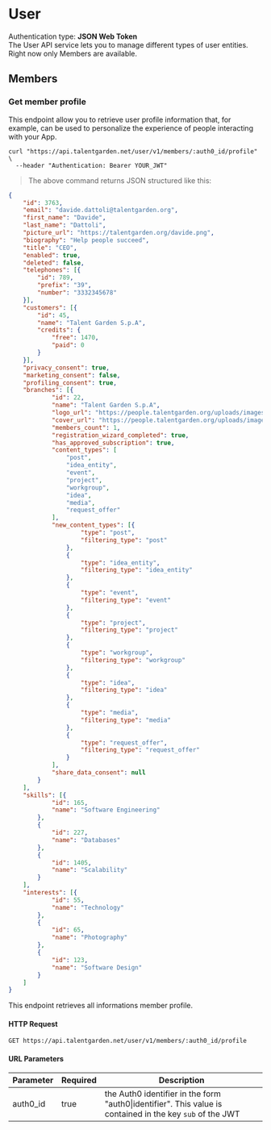 # User
<aside class="warning-white">Authentication type: <b>JSON Web Token</b></aside>
The User API service lets you to manage different types of user entities. Right now only Members are available.

## Members

### Get member profile
This endpoint allow you to retrieve user profile information that, for example, can be used to personalize the experience of people interacting with your App.

```shell
curl "https://api.talentgarden.net/user/v1/members/:auth0_id/profile" \
  --header "Authentication: Bearer YOUR_JWT"
```

> The above command returns JSON structured like this:

```json
{
	"id": 3763,
	"email": "davide.dattoli@talentgarden.org",
	"first_name": "Davide",
	"last_name": "Dattoli",
	"picture_url": "https://talentgarden.org/davide.png",
	"biography": "Help people succeed",
	"title": "CEO",
	"enabled": true,
	"deleted": false,
	"telephones": [{
		"id": 789,
		"prefix": "39",
		"number": "3332345678"
	}],
	"customers": [{
		"id": 45,
		"name": "Talent Garden S.p.A",
		"credits": {
			"free": 1470,
			"paid": 0
		}
	}],
	"privacy_consent": true,
	"marketing_consent": false,
	"profiling_consent": true,
	"branches": [{
			"id": 22,
			"name": "Talent Garden S.p.A",
			"logo_url": "https://people.talentgarden.org/uploads/images/logo.png",
			"cover_url": "https://people.talentgarden.org/uploads/images/cover.jpeg",
			"members_count": 1,
			"registration_wizard_completed": true,
			"has_approved_subscription": true,
			"content_types": [
				"post",
				"idea_entity",
				"event",
				"project",
				"workgroup",
				"idea",
				"media",
				"request_offer"
			],
			"new_content_types": [{
					"type": "post",
					"filtering_type": "post"
				},
				{
					"type": "idea_entity",
					"filtering_type": "idea_entity"
				},
				{
					"type": "event",
					"filtering_type": "event"
				},
				{
					"type": "project",
					"filtering_type": "project"
				},
				{
					"type": "workgroup",
					"filtering_type": "workgroup"
				},
				{
					"type": "idea",
					"filtering_type": "idea"
				},
				{
					"type": "media",
					"filtering_type": "media"
				},
				{
					"type": "request_offer",
					"filtering_type": "request_offer"
				}
			],
			"share_data_consent": null
		}
	],
	"skills": [{
			"id": 165,
			"name": "Software Engineering"
		},
		{
			"id": 227,
			"name": "Databases"
		},
		{
			"id": 1405,
			"name": "Scalability"
		}
	],
	"interests": [{
			"id": 55,
			"name": "Technology"
		},
		{
			"id": 65,
			"name": "Photography"
		},
		{
			"id": 123,
			"name": "Software Design"
		}
	]
}
```

This endpoint retrieves all informations member profile.

#### HTTP Request

`GET https://api.talentgarden.net/user/v1/members/:auth0_id/profile`

#### URL Parameters

Parameter | Required | Description
--------- | ------- | -----------
auth0_id | true | the Auth0 identifier in the form "auth0&#124;identifier". This value is contained in the key `sub` of the JWT
